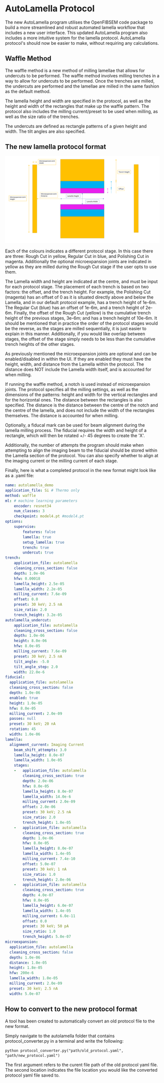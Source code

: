 # AutoLamella Protocol
The new AutoLamella program utilises the OpenFIBSEM code package to build a more streamlined and robust automated lamella workflow that includes a new user interface. This updated AutoLamella program also includes a more intuitive system for the lamella protocol. AutoLamella protocol's should now be easier to make, without requiring any calculations. 

## Waffle Method

The waffle method is a new method of milling lamellae that allows for undercuts to be performed. The waffle method involves milling trenches in a way to allow for undercuts to be performed. Once the trenches are milled, the undercuts are performed and the lamellae are milled in the same fashion as the default method.

The lamella height and width are specified in the protocol, as well as the height and width of the rectangles that make up the waffle pattern. The protocol also includes the milling current/preset to be used when milling, as well as the size ratio of the trenches.

The undercuts are defined as rectangle patterns of a given height and width. The tilt angles are also specified. 

## The new lamella protocol format
![New Protocol Format](img/NewProtocolFormat.bmp)

Each of the colours indicates a different protocol stage. In this case there are three: Rough Cut in yellow, Regular Cut in blue, and Polishing Cut in magenta. Additionally the optional microexpansion joints are indicated in yellow as they are milled during the Rough Cut stage if the user opts to use them. 

The Lamella width and height are indicated at the centre, and must be input for each protocol stage. The placement of each trench is based on two factors: the offset, and the trench height. For example, the Polishing Cut (magenta) has an offset of 0 as it is situated directly above and below the Lamella, and in our default protocol example, has a trench height of 1e-6m. The Regular Cut (blue) has an offset of 1e-6m, and a trench height of 2e-6m. Finally, the offset of the Rough Cut (yellow) is the cumulative trench height of the previous stages, 3e-6m; and has a trench height of 10e-6m. It should be mentioned that in practice the order of the protocol stages would be the reverse, as the stages are milled sequentially, it is just easier to explain in this manner. Additionally, if you would like overlap between stages, the offset of the stage simply needs to be less than the cumulative trench heights of the other stages.

As previously mentioned the microexpansion joints are optional and can be enabled/disabled in within the UI. If they are enabled they must have the height, width, and distance from the Lamella within the protocol. The distance does NOT include the Lamella width itself, and is accounted for when milling.

If running the waffle method, a notch is used instead of microexpansion joints. The protocol specifies all the milling settings, as well as the dimensions of the patterns: height and width for the vertical rectangles and for the horizontal ones. The distance between the rectangles is also specified. The distance is the distance between the centre of the notch and the centre of the lamella, and does not include the width of the rectangles themselves. The distance is accounted for when milling.

Optionally, a fiducal mark can be used for beam alignment during the lamella milling process.
The fiducial requires the width and height of a rectangle, which will then be rotated +/- 45 degrees to create the 'X'.  

Additionally, the number of attempts the program should make when attempting to align the imaging beam to the fiducial should be stored within the Lamella section of the protocol. You can also specify whether to align at the imaging current or the milling current of each stage.

Finally, here is what a completed protocol in the new format might look like as a .yaml file:

```yaml
name: autolamella_demo
application_file: Si # Thermo only
method: waffle
ml: # machine learning parameters 
    encoder: resnet34
    num_classes: 3
    checkpoint: model4.pt #model4.pt
options:
    supervise:
        features: false
        lamella: true
        setup_lamella: true
        trench: true
        undercut: true
trench:
    application_file: autolamella
    cleaning_cross_section: false
    depth: 1.0e-06
    hfw: 0.00018
    lamella_height: 2.5e-05
    lamella_width: 2.2e-05
    milling_current: 7.6e-09
    offset: 0.0
    preset: 30 keV; 2.5 nA
    size_ratio: 2.0
    trench_height: 3.2e-05
autolamella_undercut:
    application_file: autolamella
    cleaning_cross_section: false
    depth: 1.0e-06
    height: 8.0e-06
    hfw: 8.0e-05
    milling_current: 7.6e-09
    preset: 30 keV; 2.5 nA
    tilt_angle: -5.0
    tilt_angle_step: 2.0
    width: 22.0e-6
fiducial:
  application_file: autolamella
  cleaning_cross_section: false
  depth: 1.0e-06
  enabled: true
  height: 1.0e-05
  hfw: 8.0e-05
  milling_current: 2.0e-09
  passes: null
  preset: 30 keV; 20 nA
  rotation: 45
  width: 1.0e-06
lamella:
  alignment_current: Imaging Current
    beam_shift_attempts: 3.0
    lamella_height: 8.0e-07
    lamella_width: 1.0e-05
    stages:
    -   application_file: autolamella
        cleaning_cross_section: true
        depth: 2.0e-06
        hfw: 8.0e-05
        lamella_height: 8.0e-07
        lamella_width: 14.0e-6
        milling_current: 2.0e-09
        offset: 2.0e-06
        preset: 30 keV; 2.5 nA
        size_ratio: 2.0
        trench_height: 1.0e-05
    -   application_file: autolamella
        cleaning_cross_section: true
        depth: 1.0e-06
        hfw: 8.0e-05
        lamella_height: 8.0e-07
        lamella_width: 1.4e-05
        milling_current: 7.4e-10
        offset: 5.0e-07
        preset: 30 keV; 1 nA
        size_ratio: 1.0
        trench_height: 2.0e-06
    -   application_file: autolamella
        cleaning_cross_section: true
        depth: 4.0e-07
        hfw: 8.0e-05
        lamella_height: 6.0e-07
        lamella_width: 1.4e-05
        milling_current: 6.0e-11
        offset: 0.0
        preset: 30 keV; 50 pA
        size_ratio: 1.0
        trench_height: 5.0e-07
microexpansion:
  application_file: autolamella
  cleaning_cross_section: false
  depth: 1.0e-06
  distance: 1.0e-05
  height: 1.8e-05
  hfw: 200e-6
  lamella_width: 1.0e-05
  milling_current: 2.0e-09
  preset: 30 keV; 2.5 nA
  width: 5.0e-07
```

## How to convert to the new protocol format
A tool has been created to automatically convert an old protocol file to the new format. 

Simply navigate to the autolamella folder that contains protocol_converter.py in a terminal and write the following:

```shellscript
python protocol_converter.py("path/old_protocol.yaml", "path/new_protocol.yaml")
```

The first argument refers to the curent file path of the old protocol yaml file. The second location indicates the file location you would like the converted protocol yaml file saved to.